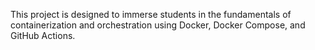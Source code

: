 This project is designed to immerse students in the fundamentals of containerization and orchestration using Docker, Docker Compose, and GitHub Actions.
